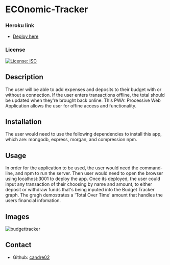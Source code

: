 # ECOnomic-Tracker

### Heroku link
* [Deploy here]()

### License
[![License: ISC](https://img.shields.io/badge/License-ISC-blue.svg)](https://opensource.org/licenses/ISC)

## Description
The user will be able to add expenses and deposits to their budget with or without a connection. If the user enters transactions offline, the total should be updated when they're brought back online. This PWA: Processive Web Application allows the user for offine access and functionality.

## Installation
The user would need to use the following dependencies to install this app, which are: mongodb, express, morgan, and compression npm.

## Usage
In order for the application to be used, the user would need the command-line, and npm to run the server. 
Then user would need to open the browser using localhost:3001 to deploy the app. Once its deployed, the user could input any transaction of their choosing by name and amount, to either deposit or withdraw funds that's being inputed into the Budget Tracker graph. The gragh demostrates a 'Total Over Time' amount that handles the users financial infomation.

## Images
![budgettracker](https://user-images.githubusercontent.com/81876258/153473490-c087b953-9cc6-4b10-987e-ee486132e4d4.png)


## Contact
* Github: [candre02](https://www.github.com/candre02)
